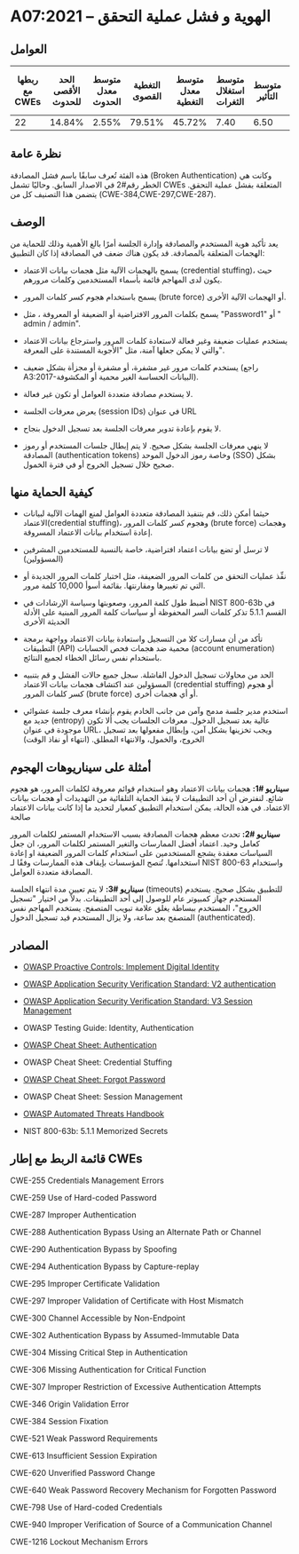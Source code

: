 # A07:2021 –  الهوية و فشل عملية التحقق 

## العوامل

| ربطها مع CWEs | الحد الأقصى للحدوث | متوسط معدل الحدوث | التغطية القصوى | متوسط معدل التغطية | متوسط استغلال الثغرات | متوسط التأثير | إجمالي التكرار | إجمالي نقاط الضعف CVEs |
|---------------|--------------------|-------------------|----------------|--------------------|-----------------------|---------------|----------------|------------------------|
| 22            | 14.84%             | 2.55%             | 79.51%         | 45.72%             | 7.40                  | 6.50          | 132,195        | 3,897                  |



## نظرة عامة

هذه الفئة تُعرف سابقًا باسم فشل المصادقة (Broken Authentication) وكانت هي الخطر رقم#2 في الاصدار السابق. وحاليًا تشمل CWEs المتعلقة بفشل عملية التحقق. يتضمن هذا التصنيف كل من (CWE-384,CWE-297,CWE-287).

## الوصف 

يعد تأكيد هوية المستخدم والمصادقة وإدارة الجلسة أمرًا بالغ الأهمية وذلك للحماية من الهجمات المتعلقة بالمصادقة. قد يكون هناك ضعف في المصادقة إذا كان التطبيق:

-   يسمح بالهجمات الآلية مثل هجمات بيانات الاعتماد (credential stuffing)، حيث يكون لدى المهاجم قائمة بأسماء المستخدمين وكلمات مرورهم.

-   يسمح باستخدام هجوم كسر كلمات المرور (brute force) أو الهجمات الآلية الأخرى. 

-   يسمح بكلمات المرور الافتراضية أو الضعيفة أو المعروفة ، مثل "Password1" أو " admin / admin".

-   يستخدم عمليات ضعيفة وغير فعالة لاستعادة كلمات المرور واسترجاع بيانات الاعتماد والتي لا يمكن جعلها آمنة، مثل "الأجوبة المستندة على المعرفة".

-   يستخدم كلمات مرور غير مشفرة، أو مشفرة أو مجزأة بشكل ضعيف (راجع A3:2017-البيانات الحساسة الغير محمية أو المكشوفة).

-   لا يستخدم مصادقة متعددة العوامل أو تكون غير فعالة.

-   يعرض معرفات الجلسة (session IDs) في عنوان URL

-   لا يقوم بإعادة تدوير معرفات الجلسة بعد تسجيل الدخول بنجاح.

-   لا ينهي معرفات الجلسة بشكل صحيح.  لا يتم إبطال جلسات المستخدم أو رموز المصادقة (authentication tokens) وخاصة رموز الدخول الموحد (SSO) بشكل صحيح خلال تسجيل الخروج أو في فترة الخمول.

## كيفية الحماية منها 

-   حيثما أمكن ذلك، قم بتنفيذ المصادقة متعددة العوامل لمنع الهمات الآلية لبيانات الاعتماد(credential stuffing)، وهجوم كسر كلمات المرور (brute force) وهجمات إعادة استخدام بيانات الاعتماد المسروقة.

-   لا ترسل أو تضع بيانات اعتماد افتراضية، خاصة بالنسبة للمستخدمين المشرفين (المسؤولين)

-   نفِّذ عمليات التحقق من كلمات المرور الضعيفة، مثل اختبار كلمات المرور الجديدة أو التي تم تغييرها ومقارنتها.  بقائمة أسوأ 10,000 كلمة مرور.

-   أضبط طول كلمة المرور، وصعوبتها وسياسة الإرشادات في NIST 800-63b في القسم 5.1.1 تذكر كلمات السر المحفوظة أو سياسات كلمة المرور المبنية على الأدلة الحديثة الأخرى

-   تأكد من أن مسارات كلا من التسجيل واستعادة بيانات الاعتماد وواجهة برمجة التطبيقات (API) محمية ضد هجمات فحص الحسابات (account enumeration)  باستخدام نفس رسائل الخطاء لجميع النتائج.

-   الحد من محاولات تسجيل الدخول الفاشلة. سجل جميع حالات الفشل و قم بتنبيه المسؤولين عند اكتشاف هجمات بيانات الاعتماد (credential stuffing) أو هجوم كسر كلمات المرور (brute force) أو أي هجمات أخرى.

-   استخدم مدير جلسة مدمج وآمن من جانب الخادم يقوم بإنشاء معرف جلسة عشوائي جديد مع (entropy) عالية بعد تسجيل الدخول. معرفات الجلسات يجب ألا تكون موجودة في عنوان URL، ويجب تخزينها بشكل آمن، وإبطال مفعولها بعد تسجيل الخروج، والخمول، والانتهاء المطلق. (انتهاء أو نفاذ الوقت)

## أمثلة على سيناريوهات الهجوم

**سيناريو #1:** هجمات بيانات الاعتماد وهو استخدام قوائم معروفة لكلمات المرور، هو هجوم شائع. لنفترض أن أحد التطبيقات لا ينفذ الحماية التلقائية من التهديدات أو هجمات بيانات الاعتماد. في هذه الحالة، يمكن استخدام التطبيق كمعيار لتحديد ما إذا كانت بيانات الاعتماد صالحة

**سيناريو #2:** تحدث معظم هجمات المصادقة بسبب الاستخدام المستمر لكلمات المرور كعامل وحيد. اعتماد أفضل الممارسات والتغير المستمر لكلمات المرور، ان جعل السياسات معقدة يشجع المستخدمين على استخدام كلمات المرور الضعيفة او إعادة استخدامها. تُنصح المؤسسات بإيقاف هذه الممارسات وفقًا لـ NIST 800-63 واستخدام المصادقة متعددة العوامل.

**سيناريو #3:** لا يتم تعيين مدة انتهاء الجلسة (timeouts) للتطبيق بشكل صحيح. يستخدم المستخدم جهاز كمبيوتر عام للوصول إلى أحد التطبيقات. بدلاً من اختيار "تسجيل الخروج"، المستخدم ببساطة يغلق علامة تبويب المتصفح. يستخدم المهاجم نفس المتصفح بعد ساعة، ولا يزال المستخدم قيد تسجيل الدخول (authenticated).



## المصادر

-   [OWASP Proactive Controls: Implement Digital
    Identity](https://owasp.org/www-project-proactive-controls/v3/en/c6-digital-identity)

-   [OWASP Application Security Verification Standard: V2
    authentication](https://owasp.org/www-project-application-security-verification-standard)

-   [OWASP Application Security Verification Standard: V3 Session
    Management](https://owasp.org/www-project-application-security-verification-standard)

-   OWASP Testing Guide: Identity, Authentication

-   [OWASP Cheat Sheet:
    Authentication](https://cheatsheetseries.owasp.org/cheatsheets/Authentication_Cheat_Sheet.html)

-   OWASP Cheat Sheet: Credential Stuffing

-   [OWASP Cheat Sheet: Forgot
    Password](https://cheatsheetseries.owasp.org/cheatsheets/Forgot_Password_Cheat_Sheet.html)

-   OWASP Cheat Sheet: Session Management

-   [OWASP Automated Threats
    Handbook](https://owasp.org/www-project-automated-threats-to-web-applications/)

-   NIST 800-63b: 5.1.1 Memorized Secrets

## قائمة الربط مع إطار CWEs

CWE-255 Credentials Management Errors

CWE-259 Use of Hard-coded Password

CWE-287 Improper Authentication

CWE-288 Authentication Bypass Using an Alternate Path or Channel

CWE-290 Authentication Bypass by Spoofing

CWE-294 Authentication Bypass by Capture-replay

CWE-295 Improper Certificate Validation

CWE-297 Improper Validation of Certificate with Host Mismatch

CWE-300 Channel Accessible by Non-Endpoint

CWE-302 Authentication Bypass by Assumed-Immutable Data

CWE-304 Missing Critical Step in Authentication

CWE-306 Missing Authentication for Critical Function

CWE-307 Improper Restriction of Excessive Authentication Attempts

CWE-346 Origin Validation Error

CWE-384 Session Fixation

CWE-521 Weak Password Requirements

CWE-613 Insufficient Session Expiration

CWE-620 Unverified Password Change

CWE-640 Weak Password Recovery Mechanism for Forgotten Password

CWE-798 Use of Hard-coded Credentials

CWE-940 Improper Verification of Source of a Communication Channel

CWE-1216 Lockout Mechanism Errors
